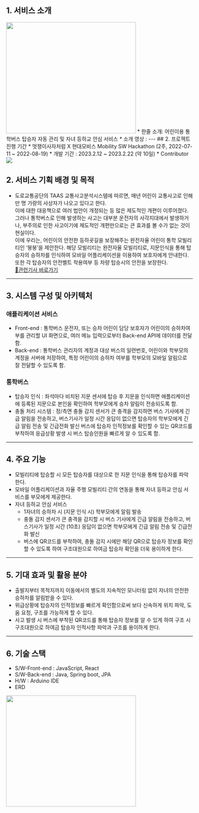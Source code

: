 ## 1. 서비스 소개
<img src="https://user-images.githubusercontent.com/102223636/220805442-319f511d-d7d5-4fef-b5b3-bc8c78338015.png" width="350" height="300"/>
* 한줄 소개: 어린이용 통학버스 탑승자 자동 관리 및 자녀 등하교 안심 서비스
* 소개 영상 :
---
## 2. 프로젝트 진행 기간
* 멋쟁이사자처럼 X 현대모비스 Mobility SW Hackathon (2주, 2022-07-11 ~ 2022-08-19)
* 개발 기간 : 2023.2.12 ~ 2023.2.22 (약 10일)
* Contributor
<a href="https://github.com/taegon98/Hyundai-Mobis_Galloper/graphs/contributors">
  <img src="https://contrib.rocks/image?repo=taegon98/Hyundai-Mobis_Galloper" />
</a>

## 2. 서비스 기획 배경 및 목적
* 도로교통공단의 TAAS 교통사고분석시스템에 따르면, 매년 어린이 교통사고로 인해 만 명 가량의 사상자가 나오고 있다고 한다.<br>
이에 대한 대응책으로 여러 법안이 개정되는 등 많은 제도적인 개편이 이루어졌다.<br>
그러나 통학버스로 인해 발생하는 사고는 대부분 운전자의 사각지대에서 발생하거나, 부주의로 인한 사고이기에 제도적인 개편만으로는 큰 효과를 볼 수가 없는 것이 현실이다. <br>
이에 우리는, 어린이의 안전한 등하굣길을 보장해주는 완전자율 어린이 통학 모빌리티인 ‘붕붕’을 제안한다. 해당 모빌리티는 완전자율 모빌리티로, 지문인식을 통해 탑승자의 승하차를 인식하여 모바일 어플리케이션을 이용하여 보호자에게 안내한다. 또한 각 탑승자의 안전벨트 착용여부 등 차량 탑승시의 안전을 보장한다.<br>
[🔗관련기사 바로가기](https://www.donga.com/news/Society/article/all/20220714/114441208/1)
---
## 3. 시스템 구성 및 아키텍처
### 애플리케이션 서비스
* Front-end : 통학버스 운전자, 또는 승차 어린이 담당 보호자가 어린이의 승하차여부를 관리할 UI 화면으로, 여러 메뉴 입력으로부터 Back-end API에 데이터를 전달함.
* Back-end : 통학버스 관리자의 계정과 대상 버스의 일련번호, 어린이와 학부모의 계정을 서버에 저장하여, 특정 어린이의 승하차 여부를 학부모의 모바일 알림으로 잘 전달할 수 있도록 함.
### 통학버스
* 탑승자 인식 : 좌석마다 비치된 지문 센서에 탑승 후 지문을 인식하면 애플리케이션에 등록된 지문으로 본인을 확인하여 학부모에게 승차 알림이 전송되도록 함.
* 충돌 처리 시스템 : 정/측면 충돌 감지 센서가 큰 충격을 감지하면 버스 기사에게 긴급 알림을 전송하고, 버스기사가 일정 시간 응답이 없으면 탑승자의 학부모에게 긴급 알림 전송 및 긴급전화 발신
버스에 탑승자 인적정보를 확인할 수 있는 QR코드를 부착하여 응급상황 발생 시 버스 탑승인원을 빠르게 알 수 있도록 함.
---
## 4. 주요 기능
* 모빌리티에 탑승할 시 모든 탑승자를 대상으로 한 지문 인식을 통해 탑승자를 파악한다.
* 모바일 어플리케이션과 자율 주행 모빌리티 간의 연동을 통해 자녀 등하교 안심 서비스를 부모에게 제공한다.
* 자녀 등하교 안심 서비스
  - 1자녀의 승하차 시 (지문 인식 시) 학부모에게 알림 발송
  - 충돌 감지 센서가 큰 충격을 감지할 시 버스 기사에게 긴급 알림을 전송하고, 버스기사가 일정 시간 (10초) 응답이 없으면 학부모에게 긴급 알림 전송 및 긴급전화 발신
  - 버스에 QR코드를 부착하여, 충돌 감지 시에만 해당 QR으로 탑승자 정보를 확인할 수 있도록 하여 구조대원으로 하여금 탑승자 확인을 더욱 용이하게 한다.
---
## 5. 기대 효과 및 활용 분야
* 출발지부터 목적지까지 이동에서의 별도의 지속적인 모니터링 없이 자녀의 안전한 승하차를 알림받을 수 있다.
* 위급상황에 탑승자의 인적정보를 빠르게 확인함으로써 보다 신속하게 위치 파악, 도움 요청, 구조를 가능하게 할 수 있다.
* 사고 발생 시 버스에 부착된 QR코드를 통해 탑승자 정보를 알 수 있게 하여 구조 시 구조대원으로 하여금 탑승자 인적사항 파악과 구조를 용이하게 한다.
---
## 6. 기술 스택
* S/W-Front-end : JavaScript, React
* S/W-Back-end : Java, Spring boot, JPA
* H/W : Arduino IDE
* ERD
<img src="https://user-images.githubusercontent.com/102223636/220561244-ab2b870e-256d-4bb4-a829-6e69b08f2f00.png" width="350" height="300"/>
